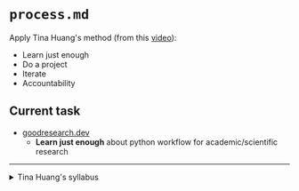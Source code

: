 # `process.md`

Apply Tina Huang's method (from this [video](https://www.youtube.com/watch?v=Axu4tJl8gbM)):

- Learn just enough
- Do a project
- Iterate
- Accountability

## Current task

- [goodresearch.dev](https://goodresearch.dev)
  - **Learn just enough** about python workflow for academic/scientific research

---

<details>
<summary>
Tina Huang's syllabus
</summary>

## Tina Huang's syllabus

### Python

- Variable declaration
- Loops
- OOP in python
- NumPy
  - how it works
- pandas
  - focus on this

### Statistics

- mean, median, mode
- variance
- standard deviation
- correlation
- distribution

### Visualization

- seaborn
  - focus on this
- matplotlib
  - how it works

### Exploratory data analysis (EDA)

- Missing data
- Number of variables
- Number of rows
- Categorical versus continuous variables
- Distribution of each variable

### Machine learning

Theory and then implementation of

- Supervised learning
- Unsupervised learning
- Reinforcement learning

</details>
